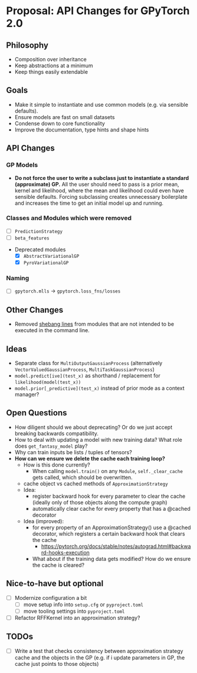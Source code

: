# Proposal: API Changes for GPyTorch 2.0

## Philosophy
- Composition over inheritance
- Keep abstractions at a minimum
- Keep things easily extendable

## Goals
- Make it simple to instantiate and use common models (e.g. via sensible defaults).
- Ensure models are fast on small datasets
- Condense down to core functionality
- Improve the documentation, type hints and shape hints

## API Changes

### GP Models

- **Do not force the user to write a subclass just to instantiate a standard (approximate) GP.** All the user should need to pass is a prior mean, kernel and likelihood, where the mean and likelihood could even have sensible defaults. Forcing subclassing creates unnecessary boilerplate and increases the time to get an initial model up and running.

### Classes and Modules which were removed

- [ ] ``PredictionStrategy``
- [ ] ``beta_features``
- Deprecated modules
    - [x] ``AbstractVariationalGP``
    - [x] ``PyroVariationalGP``

### Naming
- [ ] `gpytorch.mlls` -> `gpytorch.loss_fns/losses`

## Other Changes
- Removed [shebang lines](https://stackoverflow.com/questions/9783482/should-python-library-modules-start-with-usr-bin-env-python?rq=3) from modules that are not intended to be executed in the command line.

## Ideas
- Separate class for ``MultiOutputGaussianProcess`` (alternatively ``VectorValuedGaussianProcess``, ``MultiTaskGaussianProcess``)
- ``model.predict[ive](test_x)`` as shorthand / replacement for ``likelihood(model(test_x))``
- ``model.prior[_predictive](test_x)`` instead of prior mode as a context manager?

## Open Questions
- How diligent should we about deprecating? Or do we just accept breaking backwards compatibility.
- How to deal with updating a model with new training data? What role does ``get_fantasy_model`` play?
- Why can train inputs be lists / tuples of tensors?
- **How can we ensure we delete the cache each training loop?**
    - How is this done currently?
        - When calling ``model.train()`` on any ``Module``, ``self._clear_cache`` gets called, which should be overwritten.
    - cache object vs cached methods of ``ApproximationStrategy``
    - Idea:
        - register backward hook for every parameter to clear the cache (ideally only of those objects along the compute graph)
        - automatically clear cache for every property that has a @cached decorator
    - Idea (improved):
        - for every property of an ApproximationStrategy() use a @cached decorator, which registers a certain backward hook that clears the cache
            - https://pytorch.org/docs/stable/notes/autograd.html#backward-hooks-execution
        - What about if the training data gets modified? How do we ensure the cache is cleared?

## Nice-to-have but optional
- [ ] Modernize configuration a bit
    - [ ] move setup info into ``setup.cfg`` or ``pyproject.toml``
    - [ ] move tooling settings into ``pyproject.toml``
- [ ] Refactor RFFKernel into an approximation strategy?

## TODOs
- [ ] Write a test that checks consistency between approximation strategy cache and the objects in the GP (e.g. if i update parameters in GP, the cache just points to those objects)
